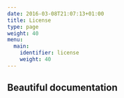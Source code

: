 ```yaml
---
date: 2016-03-08T21:07:13+01:00
title: License
type: page
weight: 40
menu:
  main:
    identifier: license
    weight: 40
---
```


## Beautiful documentation
